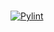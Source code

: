 # 

[![Pylint](https://github.com/manoharbrvara/260848_mini_project/actions/workflows/pylint.yml/badge.svg)](https://github.com/manoharbrvara/260848_mini_project/actions/workflows/pylint.yml)
